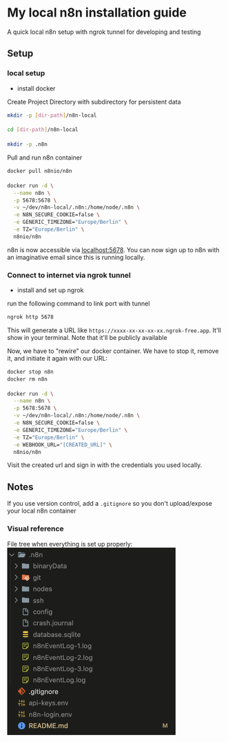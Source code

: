 # My local n8n installation guide

A quick local n8n setup with ngrok tunnel for developing and testing

## Setup

### local setup

- install docker

Create Project Directory with subdirectory for persistent data

```sh
mkdir -p [dir-path]/n8n-local

cd [dir-path]/n8n-local

mkdir -p .n8n
```

Pull and run n8n container

```sh
docker pull n8nio/n8n

docker run -d \
  --name n8n \
  -p 5678:5678 \
  -v ~/dev/n8n-local/.n8n:/home/node/.n8n \
  -e N8N_SECURE_COOKIE=false \
  -e GENERIC_TIMEZONE="Europe/Berlin" \
  -e TZ="Europe/Berlin" \
  n8nio/n8n
```

n8n is now accessible via [localhost:5678](http://localhost:5678). You can now sign up to n8n with an imaginative email since this is running locally.

### Connect to internet via ngrok tunnel

- install and set up ngrok

run the following command to link port with tunnel

```sh
ngrok http 5678
```

This will generate a URL like `https://xxxx-xx-xx-xx-xx.ngrok-free.app`. It'll show in your terminal. Note that it'll be publicly available

Now, we have to "rewire" our docker container. We have to stop it, remove it, and initiate it again with our URL:

```sh
docker stop n8n
docker rm n8n

docker run -d \
  --name n8n \
  -p 5678:5678 \
  -v ~/dev/n8n-local/.n8n:/home/node/.n8n \
  -e N8N_SECURE_COOKIE=false \
  -e GENERIC_TIMEZONE="Europe/Berlin" \
  -e TZ="Europe/Berlin" \
  -e WEBHOOK_URL="[CREATED_URL]" \
  n8nio/n8n
```

Visit the created url and sign in with the credentials you used locally.

## Notes

If you use version control, add a `.gitignore` so you don't upload/expose your local n8n container

### Visual reference

File tree when everything is set up properly:
![visual reference of file tree when everything is installed properly](docs/img/screenshot-file-tree.png 'File Tree')
